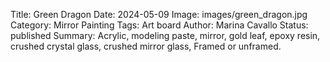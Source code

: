 Title: Green Dragon
Date: 2024-05-09
Image: images/green_dragon.jpg
Category: Mirror Painting
Tags: Art board
Author: Marina Cavallo
Status: published
Summary: Acrylic, modeling paste, mirror, gold leaf, epoxy resin, crushed crystal glass, crushed mirror glass, Framed or unframed. 

